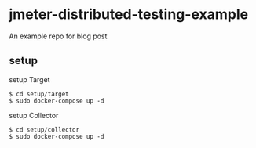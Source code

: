 # jmeter-distributed-testing-example

An example repo for blog post

## setup

setup Target

```
$ cd setup/target
$ sudo docker-compose up -d
```

setup Collector

```
$ cd setup/collector
$ sudo docker-compose up -d
```
